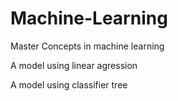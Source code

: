 # Machine-Learning
Master Concepts in machine learning


A model using linear agression 

A model using classifier tree
